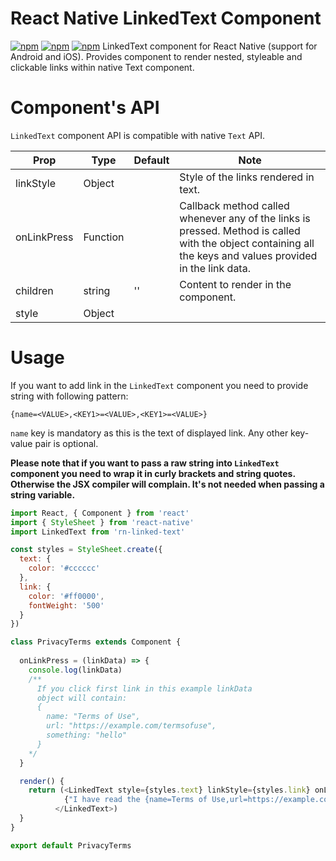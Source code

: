 # React Native LinkedText Component
[![npm](https://img.shields.io/npm/v/rn-linked-text.svg?style=plastic)](https://npmjs.org/package/rn-linked-text) [![npm](https://img.shields.io/npm/dm/rn-linked-text.svg?style=plastic)](https://npmjs.org/package/rn-linked-text) [![npm](https://img.shields.io/npm/dt/rn-linked-text.svg?style=plastic)](https://npmjs.org/package/rn-linked-text)
LinkedText component for React Native (support for Android and iOS). Provides component to render nested, styleable and clickable links within native Text component.

# Component's API

`LinkedText` component API is compatible with native `Text` API.

| Prop | Type | Default | Note |
| --- | --- | --- | --- |
| linkStyle | Object | | Style of the links rendered in text. |
| onLinkPress | Function  | | Callback method called whenever any of the links is pressed. Method is called with the object containing all the keys and values provided in the link data. |
| children | string | '' | Content to render in the component. |
| style | Object |  |  |

# Usage

If you want to add link in the `LinkedText` component you need to provide string with following pattern:

`{name=<VALUE>,<KEY1>=<VALUE>,<KEY1>=<VALUE>}`

`name` key is mandatory as this is the text of displayed link. Any other key-value pair is optional.

**Please note that if you want to pass a raw string into `LinkedText` component you need to wrap it in curly brackets and string quotes. Otherwise the JSX compiler will complain. It's not needed when passing a string variable.**

```javascript
import React, { Component } from 'react'
import { StyleSheet } from 'react-native'
import LinkedText from 'rn-linked-text'

const styles = StyleSheet.create({
  text: {
    color: '#cccccc'
  },
  link: {
    color: '#ff0000',
    fontWeight: '500'
  }
})

class PrivacyTerms extends Component {
  
  onLinkPress = (linkData) => {
    console.log(linkData)
    /**
      If you click first link in this example linkData 
      object will contain:
      {
        name: "Terms of Use",
        url: "https://example.com/termsofuse",
        something: "hello"
      }
    */
  }

  render() {
    return (<LinkedText style={styles.text} linkStyle={styles.link} onLinkPress={onLinkPress}>
            {"I have read the {name=Terms of Use,url=https://example.com/termsofuse,something=hello} and the {name=Privacy Policy,url=https://example.com/privacypolicy}. I agree with the validity of the Terms of Use."}
          </LinkedText>)
  }
}

export default PrivacyTerms

```
